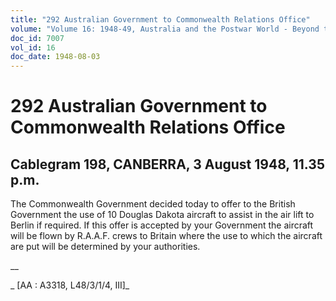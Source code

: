 ```yaml
---
title: "292 Australian Government to Commonwealth Relations Office"
volume: "Volume 16: 1948-49, Australia and the Postwar World - Beyond the Region"
doc_id: 7007
vol_id: 16
doc_date: 1948-08-03
---
```


# 292 Australian Government to Commonwealth Relations Office

## Cablegram 198, CANBERRA, 3 August 1948, 11.35 p.m.

The Commonwealth Government decided today to offer to the British Government the use of 10 Douglas Dakota aircraft to assist in the air lift to Berlin if required. If this offer is accepted by your Government the aircraft will be flown by R.A.A.F. crews to Britain where the use to which the aircraft are put will be determined by your authorities.

__

_ [AA : A3318, L48/3/1/4, III]_
